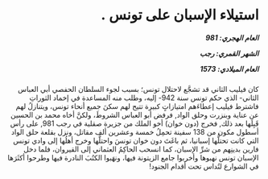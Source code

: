 <h1 dir="rtl">استيلاء الإسبان على تونس .</h1>

<h5 dir="rtl">العام الهجري:  981

الشهر القمري: رجب

العام الميلادي: 1573</h5>

<p dir="rtl">كان فيليب الثاني قد تشجَّع لاحتلال تونس؛ بسبب لجوء السلطان الحفصي أبي العباس الثاني- الذي حكم تونس سنة 942- إليه، وطلب منه المساعدة في إخماد الثوراتِ فاشترط فيليب إعطاءَهم امتيازاتٍ كبيرة تتيح لهم سكنَ جميع أنحاء تونس، ويتنازلُ لهم عن عناية وبنزرت وحلق الواد, فرفض أبو العباس الشروطَ، ولكنَّ أخاه محمد بن الحسين قَبِلَها بعد ذلك, فخرج (دون خوان) أخو الملك من جزيرة صقلية في رجب 981, على رأس أسطول مكون من 138 سفينة تحمِلُ خمسة وعشرين ألف مقاتل، ونزل بقلعة حلق الواد التي كانت تحتلُّها إسبانيا، ثم باغَتَ دون خوان تونسَ واحتلَّها وخرج أهلُها إلى وادي تونس فارين بدينِهم من شرِّ الإسبان، كما انسحب الحاكِمُ العثماني إلى القيروان، فلما دخل الإسبان تونس نهبوها وأخربوا جامع الزيتونة فيها، ونهَبوا الكتُبَ النادرة فيها وطرحوا أكثَرَها في الشوارع لتُداس تحت أقدام الجنود!</p></br>

